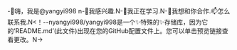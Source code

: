 -👋嗨，我是@yangyi998 n-👀我感兴趣.N-🌱我正在学习.N-💞️我想和你合作.📫怎么联系我.N<！--nyangyi998/yangyi998是一个✨特殊的✨存储库，因为它的‘README.md’(此文件)出现在您的GitHub配置文件上。您可以单击预览链接查看更改。N->
